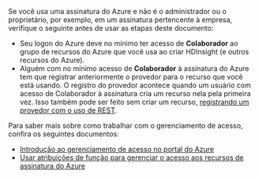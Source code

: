 Se você usa uma assinatura do Azure e não é o administrador ou o proprietário, por exemplo, em um assinatura pertencente à empresa, verifique o seguinte antes de usar as etapas deste documento:

* Seu logon do Azure deve no mínimo ter acesso de **Colaborador** ao grupo de recursos do Azure que você usa ao criar HDInsight (e outros recursos do Azure).
* Alguém com no mínimo acesso de **Colaborador** à assinatura do Azure tem que registrar anteriormente o provedor para o recurso que você está usando. O registro do provedor acontece quando um usuário com acesso de Colaborador à assinatura cria um recurso nela pela primeira vez. Isso também pode ser feito sem criar um recurso, [registrando um provedor com o uso de REST](https://msdn.microsoft.com/library/azure/dn790548.aspx).

Para saber mais sobre como trabalhar com o gerenciamento de acesso, confira os seguintes documentos:

* [Introdução ao gerenciamento de acesso no portal do Azure](../articles/active-directory/role-based-access-control-what-is.md)
* [Usar atribuições de função para gerenciar o acesso aos recursos de assinatura do Azure](../articles/active-directory/role-based-access-control-configure.md)

<!---HONumber=AcomDC_1005_2016-->